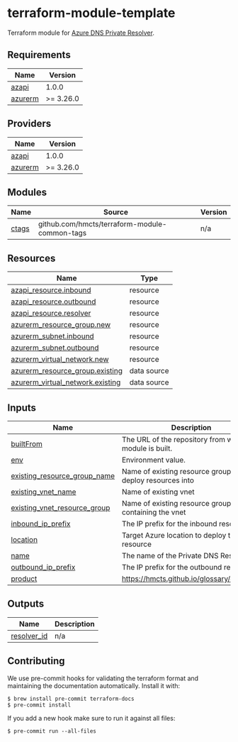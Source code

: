 # terraform-module-template

<!-- TODO fill in resource name in link to product documentation -->
Terraform module for [Azure DNS Private Resolver](https://learn.microsoft.com/en-gb/azure/dns/dns-private-resolver-overview).

<!-- BEGIN_TF_DOCS -->
## Requirements

| Name | Version |
|------|---------|
| <a name="requirement_azapi"></a> [azapi](#requirement\_azapi) | 1.0.0 |
| <a name="requirement_azurerm"></a> [azurerm](#requirement\_azurerm) | >= 3.26.0 |

## Providers

| Name | Version |
|------|---------|
| <a name="provider_azapi"></a> [azapi](#provider\_azapi) | 1.0.0 |
| <a name="provider_azurerm"></a> [azurerm](#provider\_azurerm) | >= 3.26.0 |

## Modules

| Name | Source | Version |
|------|--------|---------|
| <a name="module_ctags"></a> [ctags](#module\_ctags) | github.com/hmcts/terraform-module-common-tags | n/a |

## Resources

| Name | Type |
|------|------|
| [azapi_resource.inbound](https://registry.terraform.io/providers/Azure/azapi/1.0.0/docs/resources/resource) | resource |
| [azapi_resource.outbound](https://registry.terraform.io/providers/Azure/azapi/1.0.0/docs/resources/resource) | resource |
| [azapi_resource.resolver](https://registry.terraform.io/providers/Azure/azapi/1.0.0/docs/resources/resource) | resource |
| [azurerm_resource_group.new](https://registry.terraform.io/providers/hashicorp/azurerm/latest/docs/resources/resource_group) | resource |
| [azurerm_subnet.inbound](https://registry.terraform.io/providers/hashicorp/azurerm/latest/docs/resources/subnet) | resource |
| [azurerm_subnet.outbound](https://registry.terraform.io/providers/hashicorp/azurerm/latest/docs/resources/subnet) | resource |
| [azurerm_virtual_network.new](https://registry.terraform.io/providers/hashicorp/azurerm/latest/docs/resources/virtual_network) | resource |
| [azurerm_resource_group.existing](https://registry.terraform.io/providers/hashicorp/azurerm/latest/docs/data-sources/resource_group) | data source |
| [azurerm_virtual_network.existing](https://registry.terraform.io/providers/hashicorp/azurerm/latest/docs/data-sources/virtual_network) | data source |

## Inputs

| Name | Description | Type | Default | Required |
|------|-------------|------|---------|:--------:|
| <a name="input_builtFrom"></a> [builtFrom](#input\_builtFrom) | The URL of the repository from which the module is built. | `string` | n/a | yes |
| <a name="input_env"></a> [env](#input\_env) | Environment value. | `string` | n/a | yes |
| <a name="input_existing_resource_group_name"></a> [existing\_resource\_group\_name](#input\_existing\_resource\_group\_name) | Name of existing resource group to deploy resources into | `string` | `null` | no |
| <a name="input_existing_vnet_name"></a> [existing\_vnet\_name](#input\_existing\_vnet\_name) | Name of existing vnet | `string` | `null` | no |
| <a name="input_existing_vnet_resource_group"></a> [existing\_vnet\_resource\_group](#input\_existing\_vnet\_resource\_group) | Name of existing resource group containing the vnet | `string` | `null` | no |
| <a name="input_inbound_ip_prefix"></a> [inbound\_ip\_prefix](#input\_inbound\_ip\_prefix) | The IP prefix for the inbound resolver. | `string` | n/a | yes |
| <a name="input_location"></a> [location](#input\_location) | Target Azure location to deploy the resource | `string` | `"uksouth"` | no |
| <a name="input_name"></a> [name](#input\_name) | The name of the Private DNS Resolver | `string` | n/a | yes |
| <a name="input_outbound_ip_prefix"></a> [outbound\_ip\_prefix](#input\_outbound\_ip\_prefix) | The IP prefix for the outbound resolver. | `string` | n/a | yes |
| <a name="input_product"></a> [product](#input\_product) | https://hmcts.github.io/glossary/#product | `string` | n/a | yes |

## Outputs

| Name | Description |
|------|-------------|
| <a name="output_resolver_id"></a> [resolver\_id](#output\_resolver\_id) | n/a |
<!-- END_TF_DOCS -->

## Contributing

We use pre-commit hooks for validating the terraform format and maintaining the documentation automatically.
Install it with:

```shell
$ brew install pre-commit terraform-docs
$ pre-commit install
```

If you add a new hook make sure to run it against all files:
```shell
$ pre-commit run --all-files
```
